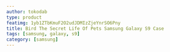 ```yaml
---
author: tokodab
type: product
featimg: 1yb1ZTbKmuF2O2udJDMIzZjeYnrSO6Pny
title: Bird The Secret Life Of Pets Samsung Galaxy S9 Case
tags: [samsung, galaxy, s9]
category: [samsung]
---
```

